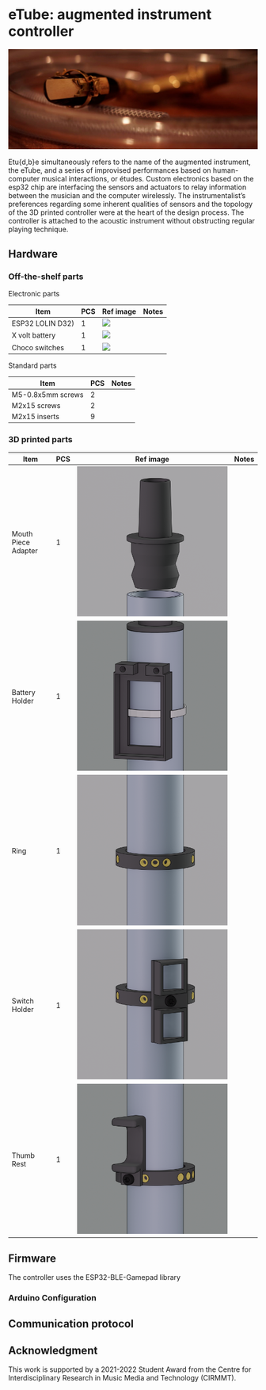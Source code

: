 # eTube: augmented instrument controller
![](medias/etube01.jpeg)

Etu{d,b}e simultaneously refers to the name of the augmented instrument, the eTube, and a series of improvised performances based on human-computer musical interactions, or études. Custom electronics based on the esp32 chip are interfacing the sensors and actuators to relay information between the musician and the computer wirelessly. The instrumentalist’s preferences regarding some inherent qualities of sensors and the topology of the 3D printed controller were at the heart of the design process. The controller is attached to the acoustic instrument without obstructing regular playing technique.


## Hardware

### Off-the-shelf parts

 Electronic parts
  
  | Item                   | PCS | Ref image                          | Notes                                                       |
  | ---------------------- | --- | ---------------------------------- | ------------------------------------------------------------|
  | ESP32 LOLIN D32)       | 1   | ![](img/thumb/esp32.jpg)           |                                                             |  
  | X volt battery         | 1   | ![](img/thumb/esp32.jpg)           |                                                             |  
  | Choco switches         | 1   | ![](img/thumb/esp32.jpg)           |                                                             |  

 Standard parts
  
  | Item                            | PCS  | Notes                                       |
  | ------------------------------- | ---- | ------------------------------------------- |
  | M5-0.8x5mm screws               | 2    |  |
  | M2x15 screws                    | 2    |  |
  | M2x15 inserts                   | 9    |  |

### 3D printed parts

| Item                  | PCS | Ref image                           | Notes            |
| --------------------- | --- | ----------------------------------- | ---------------- |
| Mouth Piece Adapter   | 1   | ![](medias/mouthPieceAdapter.png)||
| Battery Holder        | 1   | ![](medias/batteryHolder.png)||
| Ring                  | 1   | ![](medias/ring.png)||
| Switch Holder         | 1   | ![](medias/switchHolder.png)||
| Thumb Rest            | 1   | ![](medias/thumbRest.png)||


## Firmware
The controller uses the ESP32-BLE-Gamepad library 
### Arduino Configuration

## Communication protocol

## Acknowledgment

This work is supported by a 2021-2022 Student Award from the Centre for Interdisciplinary Research in Music Media and Technology (CIRMMT).